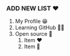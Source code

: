 ### ADD NEW LIST :heart:

1. My Profile 😁
2. Learning GitHub 🚴‍♂️
3. Open source 💝
   1. Item :heart:
   2. Item 💙
